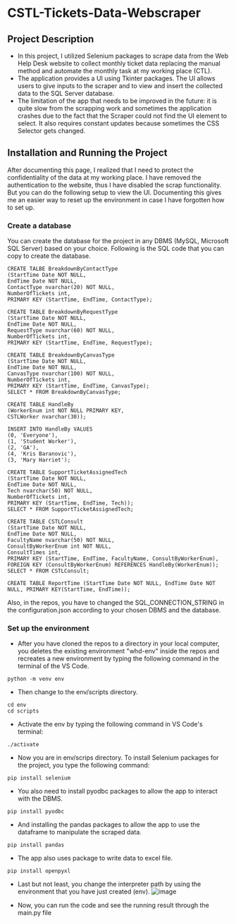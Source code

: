 # CSTL-Tickets-Data-Webscraper
## Project Description
- In this project, I utilized Selenium packages to scrape data from the Web Help Desk website to collect monthly ticket data replacing the manual method and automate the monthly task at my working place (CTL). 
- The application provides a UI using Tkinter packages. The UI allows users to give inputs to the scraper and to view and insert the collected data to the SQL Server database.
- The limitation of the app that needs to be improved in the future: it is quite slow from the scrapping work and sometimes the application crashes due to the fact that the Scraper could not find the UI element to select. It also requires constant updates because sometimes the CSS Selector gets changed. 

## Installation and Running the Project
After documenting this page, I realized that I need to protect the confidentiality of the data at my working place. I have removed the authentication to the website, thus I have disabled the scrap functionality. But you can do the following setup to view the UI. 
Documenting this gives me an easier way to reset up the environment in case I have forgotten how to set up.
### Create a database
You can create the database for the project in any DBMS (MySQL, Microsoft SQL Server) based on your choice. Following is the SQL code that you can copy to create the database.
````
CREATE TALBE BreakdownByContactType
(StartTime Date NOT NULL, 
EndTime Date NOT NULL,
ContactType nvarchar(20) NOT NULL, 
NumberOfTickets int,
PRIMARY KEY (StartTime, EndTime, ContactType);
````

````
CREATE TABLE BreakdownByRequestType
(StartTime Date NOT NULL,
EndTime Date NOT NULL,
RequestType nvarchar(60) NOT NULL,
NumberOfTickets int,
PRIMARY KEY (StartTime, EndTime, RequestType);
````

````
CREATE TABLE BreakdownByCanvasType
(StartTime Date NOT NULL,
EndTime Date NOT NULL,
CanvasType nvarchar(100) NOT NULL,
NumberOfTickets int,
PRIMARY KEY (StartTime, EndTime, CanvasType);
SELECT * FROM BreakdownByCanvasType;
````

````
CREATE TABLE HandleBy
(WorkerEnum int NOT NULL PRIMARY KEY,
CSTLWorker nvarchar(30));

INSERT INTO HandleBy VALUES
(0, 'Everyone'),
(1, 'Student Worker'),
(2, 'GA'),
(4, 'Kris Baranovic'),
(3, 'Mary Harriet');
````
````
CREATE TABLE SupportTicketAssignedTech
(StartTime Date NOT NULL,
EndTime Date NOT NULL,
Tech nvarchar(50) NOT NULL, 
NumberOfTickets int,
PRIMARY KEY (StartTime, EndTime, Tech));
SELECT * FROM SupportTicketAssignedTech;
````
````
CREATE TABLE CSTLConsult
(StartTime Date NOT NULL,
EndTime Date NOT NULL,
FacultyName nvarchar(50) NOT NULL,
ConsultByWorkerEnum int NOT NULL,
ConsultTimes int,
PRIMARY KEY (StartTime, EndTime, FacultyName, ConsultByWorkerEnum),
FOREIGN KEY (ConsultByWorkerEnum) REFERENCES HandleBy(WorkerEnum));
SELECT * FROM CSTLConsult;
````

````
CREATE TABLE ReportTime (StartTime Date NOT NULL, EndTime Date NOT NULL, PRIMARY KEY(StartTime, EndTime));
````
Also, in the repos, you have to changed the SQL_CONNECTION_STRING in the configuration.json according to your chosen DBMS and the database. 
### Set up the environment
- After you have cloned the repos to a directory in your local computer, you deletes the existing environment "whd-env" inside the repos and recreates a new environment by typing the following command in the terminal of the VS Code.
````
python -m venv env
````
- Then change to the env/scripts directory.
````
cd env
cd scripts
````
- Activate the env by typing the following command in VS Code's terminal:
````
./activate
````
- Now you are in env/scrips directory. To install Selenium packages for the project, you type the following command:
````
pip install selenium
````
- You also need to install pyodbc packages to allow the app to interact with the DBMS.
````
pip install pyodbc
````
- And installing the pandas packages to allow the app to use the dataframe to manipulate the scraped data.
````
pip install pandas 
````
- The app also uses package to write data to excel file.
````
pip install openpyxl
````
- Last but not least, you change the interpreter path by using the environment that you have just created (env).
![image](https://user-images.githubusercontent.com/70489535/146679370-32f63b37-3ac0-4227-99c8-bc10d6f9a559.png)

- Now, you can run the code and see the running result through the main.py file

